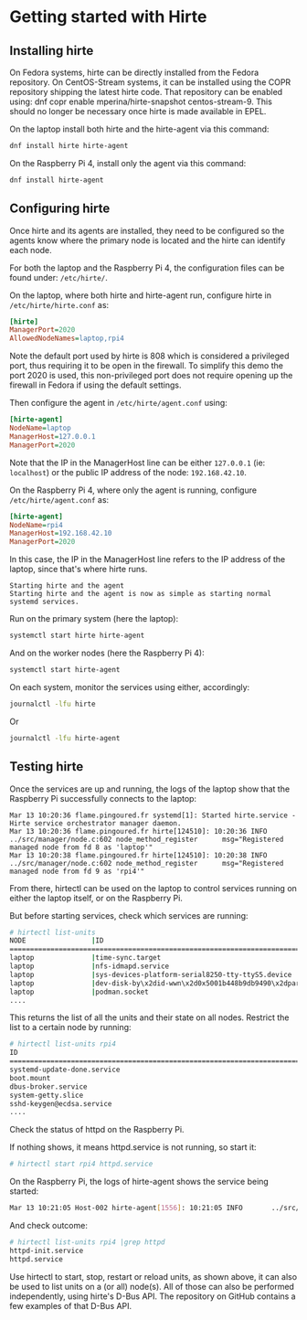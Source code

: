 <!-- markdownlint-disable-file MD013 MD010 -->
# Getting started with Hirte

## Installing hirte

On Fedora systems, hirte can be directly installed from the Fedora repository.
On CentOS-Stream systems, it can be installed using the COPR repository shipping
the latest hirte code. That repository can be enabled using: dnf copr enable
mperina/hirte-snapshot centos-stream-9.  This should no longer be necessary once
hirte is made available in EPEL.

On the laptop install both hirte and the hirte-agent via this command:

```bash
dnf install hirte hirte-agent
```

On the Raspberry Pi 4, install only the agent via this command:

```bash
dnf install hirte-agent
```

## Configuring hirte

Once hirte and its agents are installed, they need to be configured so the
agents know where the primary node is located and the hirte can identify each
node.

For both the laptop and the Raspberry Pi 4, the configuration files can be found
under: `/etc/hirte/`.

On the laptop, where both hirte and hirte-agent run, configure hirte in
`/etc/hirte/hirte.conf` as:

```ini
[hirte]
ManagerPort=2020
AllowedNodeNames=laptop,rpi4
```

Note the default port used by hirte is 808 which is considered a privileged
port, thus requiring it to be open in the firewall. To simplify this demo the
port 2020 is used, this non-privileged port does not require opening up the
firewall in Fedora if using the default settings.

Then configure the agent in `/etc/hirte/agent.conf` using:

```ini
[hirte-agent]
NodeName=laptop
ManagerHost=127.0.0.1
ManagerPort=2020
```

Note that the IP in the ManagerHost line can be either `127.0.0.1` (ie:
`localhost`) or the public IP address of the node: `192.168.42.10`.

On the Raspberry Pi 4, where only the agent is running, configure
`/etc/hirte/agent.conf` as:

```ini
[hirte-agent]
NodeName=rpi4
ManagerHost=192.168.42.10
ManagerPort=2020
```

In this case, the IP in the ManagerHost line refers to the IP address of the
laptop, since that's where hirte runs.

```text
Starting hirte and the agent
Starting hirte and the agent is now as simple as starting normal systemd services.
```

Run on the primary system (here the  laptop):

```bash
systemctl start hirte hirte-agent
```

And on the worker nodes (here the Raspberry Pi 4):

```bash
systemctl start hirte-agent
```

On each system, monitor the services using either, accordingly:

```bash
journalctl -lfu hirte
```

Or

```bash
journalctl -lfu hirte-agent
```

## Testing hirte

Once the services are up and running, the logs of the laptop show that the
Raspberry Pi successfully connects to the laptop:

```text
Mar 13 10:20:36 flame.pingoured.fr systemd[1]: Started hirte.service - Hirte service orchestrator manager daemon.
Mar 13 10:20:36 flame.pingoured.fr hirte[124510]: 10:20:36 INFO     ../src/manager/node.c:602 node_method_register      msg="Registered managed node from fd 8 as 'laptop'"
Mar 13 10:20:38 flame.pingoured.fr hirte[124510]: 10:20:38 INFO     ../src/manager/node.c:602 node_method_register      msg="Registered managed node from fd 9 as 'rpi4'"
```

From there, hirtectl can be used on the laptop to control services running on
either the laptop itself, or on the Raspberry Pi.

But before starting services, check which services are running:

```bash
# hirtectl list-units
NODE            	|ID                                                     	|   ACTIVE|  	SUB
====================================================================================================
laptop          	|time-sync.target                                       	| inactive| 	dead
laptop          	|nfs-idmapd.service                                     	| inactive| 	dead
laptop          	|sys-devices-platform-serial8250-tty-ttyS5.device       	|   active|  plugged
laptop          	|dev-disk-by\x2did-wwn\x2d0x5001b448b9db9490\x2dpart3.device|   active|  plugged
laptop          	|podman.socket                                          	|   active|listening
....
```

This returns the list of all the units and their state on all nodes. Restrict
the list to a certain node by running:

```bash
# hirtectl list-units rpi4
ID                                                                          	|   ACTIVE|  	SUB
====================================================================================================
systemd-update-done.service                                                 	|   active|   exited
boot.mount                                                                  	|   active|  mounted
dbus-broker.service                                                         	|   active|  running
system-getty.slice                                                          	|   active|   active
sshd-keygen@ecdsa.service                                                   	| inactive| 	dead
....
```

Check the status of httpd on the Raspberry Pi.

If nothing shows, it means httpd.service is not running, so start it:

```bash
# hirtectl start rpi4 httpd.service
```

On the Raspberry Pi, the logs of hirte-agent shows the service being started:

```bash
Mar 13 10:21:05 Host-002 hirte-agent[1556]: 10:21:05 INFO    	../src/agent/agent.c:836 agent_run_unit_lifecycle_method    	msg="Request to StartUnit unit: httpd.service - Action: replace"
```

And check outcome:

```bash
# hirtectl list-units rpi4 |grep httpd
httpd-init.service                                                          	| inactive| 	dead
httpd.service                                                               	|   active|  running
```

Use hirtectl to start, stop, restart or reload units, as shown above, it can
also be used to list units on a (or all) node(s). All of those can also be
performed independently, using hirte's D-Bus API. The repository on GitHub
contains a few examples of that D-Bus API.
